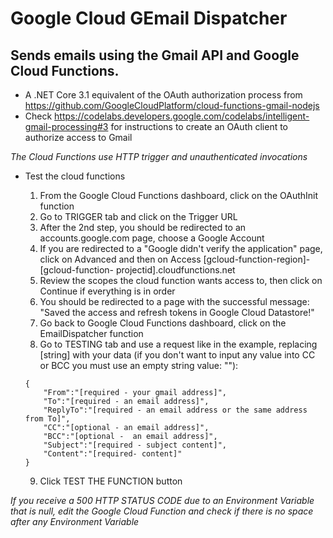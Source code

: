 # Google Cloud GEmail Dispatcher

## Sends emails using the Gmail API and Google Cloud Functions.

- A .NET Core 3.1 equivalent of the OAuth authorization process from https://github.com/GoogleCloudPlatform/cloud-functions-gmail-nodejs
- Check https://codelabs.developers.google.com/codelabs/intelligent-gmail-processing#3 for instructions to create an OAuth client to authorize access to Gmail

_The Cloud Functions use HTTP trigger and unauthenticated invocations_

- Test the cloud functions
    1. From the Google Cloud Functions dashboard, click on the OAuthInit function
    2. Go to TRIGGER tab and click on the Trigger URL
    3. After the 2nd step, you should be redirected to an accounts.google.com page, choose a Google Account
    4. If you are redirected to a "Google didn't verify the application" page, click on Advanced and then on Access [gcloud-function-region]-[gcloud-function-  projectid].cloudfunctions.net
    5. Review the scopes the cloud function wants access to, then click on Continue if everything is in order
    6. You should be redirected to a page with the successful message: "Saved the access and refresh tokens in Google Cloud Datastore!"
    7. Go back to Google Cloud Functions dashboard, click on the EmailDispatcher function
    8. Go to TESTING tab and use a request like in the example, replacing [string] with your data (if you don't want to input any value into CC or BCC you must use an empty string value: ""):

    ```
    {
        "From":"[required - your gmail address]",
        "To":"[required - an email address]",
        "ReplyTo":"[required - an email address or the same address from To]",
        "CC":"[optional - an email address]",
        "BCC":"[optional -  an email address]",
        "Subject":"[required - subject content]",
        "Content":"[required- content]"
    }
    ```

    9. Click TEST THE FUNCTION button

_If you receive a 500 HTTP STATUS CODE due to an Environment Variable that is null, edit the Google Cloud Function and check if there is no space after any Environment Variable_
